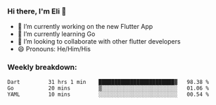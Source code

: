 ### Hi there, I'm Eli 👋
- 🔭 I’m currently working on the new Flutter App
- 🌱 I’m currently learning Go
- 🦄 I’m looking to collaborate with other flutter developers
- 😄 Pronouns: He/Him/His

### Weekly breakdown:
<!--START_SECTION:waka-->
```text
Dart         31 hrs 1 min    ████████████████████████▓   98.38 % 
Go           20 mins         ▒░░░░░░░░░░░░░░░░░░░░░░░░   01.06 % 
YAML         10 mins         ░░░░░░░░░░░░░░░░░░░░░░░░░   00.54 % 
```
<!--END_SECTION:waka-->
